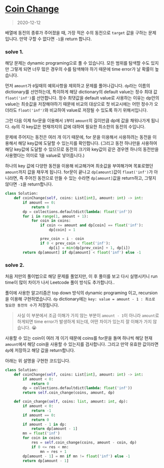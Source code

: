 # [Coin Change](https://leetcode.com/explore/interview/card/top-interview-questions-medium/111/dynamic-programming/809/)

> 2020-12-12

배열에 동전의 종류가 주어졌을 때, 가장 적은 수의 동전으로 `target` 값을 구하는 문제입니다.
만약 구할 수 없다면 `-1`을 return 합니다.


### solve 1.
해당 문제는 dynamic programing으로 풀 수 있습니다. 모든 범위를 탐색할 수도 있지만 
그렇게 되면 너무 많은 경우의 수를 탐색해야 하기 때문에 time error가 날 확률이 높습니다.

먼저 `amount`가 `0`일때의 예외사항을 제외하고 문제를 풀어나갑니다.
`dp`라는 이름의 dictionary를 선언하는데, 특이하게 해당 dictionary의 default value는 정수 최대 값 `float('inf')`를 선언합니다.
정수 최댓값을 default value로 사용하는 이유는 dp안의 value는 최솟값을 저장해야하기 때문에 
비교의 대상으로 첫 비교시에는 어떤 정수가 오더라도 `float('inf')`와 비교하여 value로 저장될 수 있도록 하기 위해서입니다.

그런 다음 이제 for문을 이용해서 `1`부터 `amount`의 길이만큼 dp에 값을 채워나가게 됩니다.
`dp`의 각 key값은 현재까지의 값에 대하여 필요한 최소한의 동전의 수입니다.

문제에 주어지는 동전은 여러 개 이기 때문에, for 문을 이용해서 사용하려는 동전을 이용해서 해당 key값에 도달할 수 있는지를 확인합니다.
(그리고 동전 하나만을 사용하여 해당 key값에 도달할 수 있으므로 동전의 크기와 key값이 같은 경우엔 하나의 동전만을 사용했다는 의미로 1을 value로 넣어줍니다.)

하나의 key 값에 다양한 동전을 이용해 비교해가며 최솟값을 부여해가며 목표로했던 `amount`까지 값을 채우게 됩니다.
for문이 끝나고 `dp[amount]`값이 `float('inf')`가 아니라면, 즉 주어진 동전으로 만들 수 있는 수라면 `dp[amount]`값을 return하고,
그렇지 않다면 `-1`을 return합니다.

```python
class Solution:
    def coinChange(self, coins: List[int], amount: int) -> int:
        if amount == 0:
            return 0
        dp = collections.defaultdict(lambda: float('inf'))
        for i in range(1, amount + 1):
            for coin in coins:
                if coin <= amount and dp[coin] == float('inf'):
                    dp[coin] = 1

                prev_coin = i - coin
                if 0 < prev_coin < float('inf'):
                    dp[i] = min(dp[prev_coin] + 1, dp[i])
        return dp[amount] if dp[amount] < float('inf') else -1
```

### solve 2.
처음 저만의 풀이법으로 해당 문제를 풀었지만,
이 후 풀이를 보고 다시 실행시키니 run time이 많이 차이가 나서 Leetcode 풀이 방식도 추가합니다..

풀이에 사용한 알고리즘은 top down 방식의 dynamic programing 이고, recursion을 이용해 구현하였습니다.
`dp` dictionary에는 `key: value = amount - 1 : 최소로 필요한 동전의 수`가 저장됩니다.
> 사실 이 부분에서 조금 이해가 가지 않는 부분이 `amount - 1`이 아니라 `amount`로 하게되면 time error가 발생하게 되는데, 어떤 차이가 있는지 잘 이해가 가지 않습니다. 😭

사용할 수 있는 coin이 여러 개 이기 때문에 coins를 for문을 돌며 하나씩 해당 현재 `amount`에서 해당 coin을 사용할 수 있는지를 검사합니다.
그리고 만약 유효한 값이라면 `dp`에 저장하고 해당 값을 return합니다.

아래는 위 설명을 구현한 코드입니다.

```python
class Solution:
    def coinChange(self, coins: List[int], amount: int) -> int:
        if amount < 0:
            return 0
        dp = collections.defaultdict(lambda: float('inf'))
        return self.coin_change(coins, amount, dp)

    def coin_change(self, coins: list, amount: int, dp):
        if amount < 0:
            return -1
        if amount == 0:
            return 0
        if amount - 1 in dp:
            return dp[amount - 1]
        mn = float('inf')
        for coin in coins:
            res = self.coin_change(coins, amount - coin, dp)
            if 0 <= res < mn:
                mn = res + 1
        dp[amount - 1] = mn if mn != float('inf') else -1
        return dp[amount - 1]
``` 